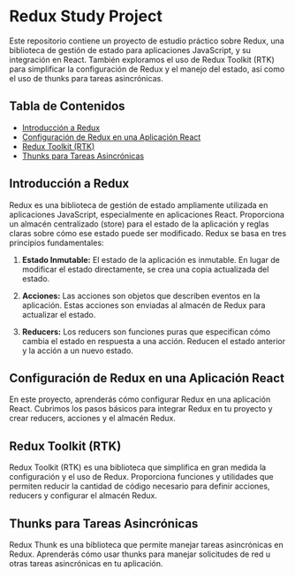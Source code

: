 # Redux Study Project

Este repositorio contiene un proyecto de estudio práctico sobre Redux, una biblioteca de gestión de estado para aplicaciones JavaScript, y su integración en React. También exploramos el uso de Redux Toolkit (RTK) para simplificar la configuración de Redux y el manejo del estado, así como el uso de thunks para tareas asincrónicas.

## Tabla de Contenidos

- [Introducción a Redux](#introducción-a-redux)
- [Configuración de Redux en una Aplicación React](#configuración-de-redux-en-una-aplicación-react)
- [Redux Toolkit (RTK)](#redux-toolkit-rtk)
- [Thunks para Tareas Asincrónicas](#thunks-para-tareas-asincrónicas)

## Introducción a Redux

Redux es una biblioteca de gestión de estado ampliamente utilizada en aplicaciones JavaScript, especialmente en aplicaciones React. Proporciona un almacén centralizado (store) para el estado de la aplicación y reglas claras sobre cómo ese estado puede ser modificado. Redux se basa en tres principios fundamentales:

1. **Estado Inmutable:** El estado de la aplicación es inmutable. En lugar de modificar el estado directamente, se crea una copia actualizada del estado.

2. **Acciones:** Las acciones son objetos que describen eventos en la aplicación. Estas acciones son enviadas al almacén de Redux para actualizar el estado.

3. **Reducers:** Los reducers son funciones puras que especifican cómo cambia el estado en respuesta a una acción. Reducen el estado anterior y la acción a un nuevo estado.

## Configuración de Redux en una Aplicación React

En este proyecto, aprenderás cómo configurar Redux en una aplicación React. Cubrimos los pasos básicos para integrar Redux en tu proyecto y crear reducers, acciones y el almacén Redux.

## Redux Toolkit (RTK)

Redux Toolkit (RTK) es una biblioteca que simplifica en gran medida la configuración y el uso de Redux. Proporciona funciones y utilidades que permiten reducir la cantidad de código necesario para definir acciones, reducers y configurar el almacén Redux.

## Thunks para Tareas Asincrónicas

Redux Thunk es una biblioteca que permite manejar tareas asincrónicas en Redux. Aprenderás cómo usar thunks para manejar solicitudes de red u otras tareas asincrónicas en tu aplicación.
